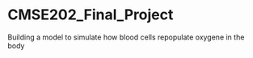 # CMSE202_Final_Project
Building a model to simulate how blood cells repopulate oxygene in the body
